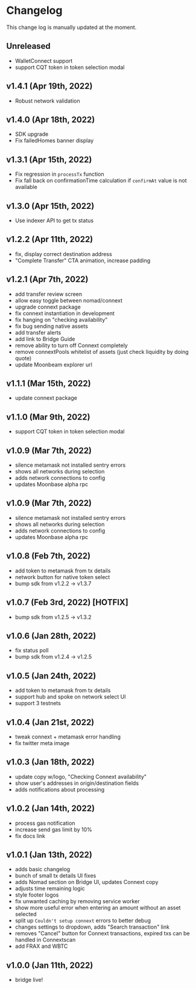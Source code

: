 Changelog
=========

This change log is manually updated at the moment.

Unreleased
--------------------------------
- WalletConnect support
- support CQT token in token selection modal

v1.4.1 (Apr 19th, 2022)
--------------------------------
- Robust network validation

v1.4.0 (Apr 18th, 2022)
--------------------------------
- SDK upgrade
- Fix failedHomes banner display

v1.3.1 (Apr 15th, 2022)
--------------------------------
- Fix regression in `processTx` function
- Fix fall back on confirmationTime calculation if `confirmAt` value is not available

v1.3.0 (Apr 15th, 2022)
--------------------------------
- Use indexer API to get tx status

v1.2.2 (Apr 11th, 2022)
--------------------------------
- fix, display correct destination address
- "Complete Transfer" CTA animation, increase padding

v1.2.1 (Apr 7th, 2022)
--------------------------------
- add transfer review screen
- allow easy toggle between nomad/connext
- upgrade connext package
- fix connext instantiation in development
- fix hanging on "checking availability"
- fix bug sending native assets
- add transfer alerts
- add link to Bridge Guide
- remove ability to turn off Connext completely
- remove connextPools whitelist of assets (just check liquidity by doing quote)
- update Moonbeam explorer url

v1.1.1 (Mar 15th, 2022)
--------------------------------
- update connext package

v1.1.0 (Mar 9th, 2022)
--------------------------------
- support CQT token in token selection modal

v1.0.9 (Mar 7th, 2022)
--------------------------------
- silence metamask not installed sentry errors
- shows all networks during selection
- adds network connections to config
- updates Moonbase alpha rpc

v1.0.9 (Mar 7th, 2022)
--------------------------------
- silence metamask not installed sentry errors
- shows all networks during selection
- adds network connections to config
- updates Moonbase alpha rpc

v1.0.8 (Feb 7th, 2022)
--------------------------------
- add token to metamask from tx details
- network button for native token select
- bump sdk from v1.2.2 -> v1.3.7

v1.0.7 (Feb 3rd, 2022) [HOTFIX]
--------------------------------
- bump sdk from v1.2.5 -> v1.3.2

v1.0.6 (Jan 28th, 2022)
--------------------------------
- fix status poll
- bump sdk from v1.2.4 -> v1.2.5

v1.0.5 (Jan 24th, 2022)
--------------------------------
- add token to metamask from tx details
- support hub and spoke on network select UI
- support 3 testnets

v1.0.4 (Jan 21st, 2022)
--------------------------------
- tweak connext + metamask error handling
- fix twitter meta image

v1.0.3 (Jan 18th, 2022)
--------------------------------
- update copy w/logo, "Checking Connext availability"
- show user's addresses in origin/destination fields
- adds notifications about processing

v1.0.2 (Jan 14th, 2022)
--------------------------------
- process gas notification
- increase send gas limit by 10%
- fix docs link

v1.0.1 (Jan 13th, 2022)
--------------------------------
- adds basic changelog
- bunch of small tx details UI fixes
- adds Nomad section on Bridge UI, updates Connext copy
- adjusts time remaining logic
- style footer logos
- fix unwanted caching by removing service worker
- show more useful error when entering an amount without an asset selected
- split up `Couldn't setup connext` errors to better debug
- changes settings to dropdown, adds "Search transaction" link
- removes "Cancel" button for Connext transactions, expired txs can be handled in Connextscan
- add FRAX and WBTC

v1.0.0 (Jan 11th, 2022)
--------------------------------
- bridge live!
